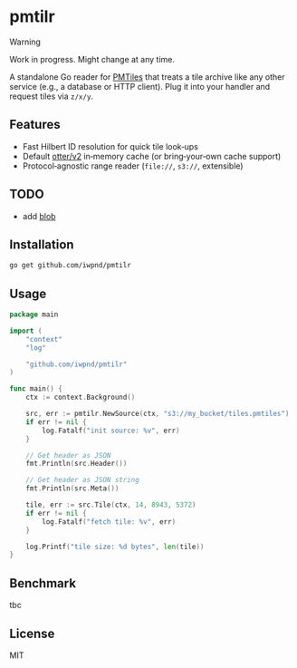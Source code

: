 # pmtilr

> [!WARNING]  
> Work in progress. Might change at any time.

A standalone Go reader for [PMTiles](https://github.com/protomaps/PMTiles) that treats a tile archive like any other service (e.g., a database or HTTP client). Plug it into your handler and request tiles via `z/x/y`.

## Features

* Fast Hilbert ID resolution for quick tile look‑ups
* Default [otter/v2](https://maypok86.github.io/otter) in‑memory cache (or bring‑your‑own cache support)
* Protocol‑agnostic range reader (`file://`, `s3://`, extensible)


## TODO

* add [blob](https://gocloud.dev/howto/blob/#using)

## Installation

```bash
go get github.com/iwpnd/pmtilr
```

## Usage

```go
package main

import (
    "context"
    "log"

    "github.com/iwpnd/pmtilr"
)

func main() {
    ctx := context.Background()

    src, err := pmtilr.NewSource(ctx, "s3://my_bucket/tiles.pmtiles")
    if err != nil {
        log.Fatalf("init source: %v", err)
    }

    // Get header as JSON
    fmt.Println(src.Header())

    // Get header as JSON string
    fmt.Println(src.Meta())

    tile, err := src.Tile(ctx, 14, 8943, 5372)
    if err != nil {
        log.Fatalf("fetch tile: %v", err)
    }

    log.Printf("tile size: %d bytes", len(tile))
}
```

## Benchmark

tbc

## License

MIT

